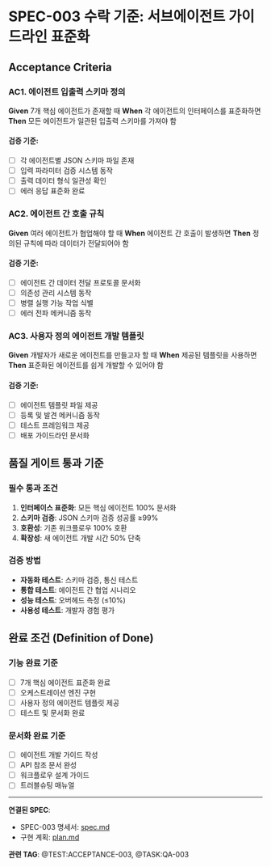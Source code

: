 # SPEC-003 수락 기준: 서브에이전트 가이드라인 표준화

## Acceptance Criteria

### AC1. 에이전트 입출력 스키마 정의

**Given** 7개 핵심 에이전트가 존재할 때
**When** 각 에이전트의 인터페이스를 표준화하면
**Then** 모든 에이전트가 일관된 입출력 스키마를 가져야 함

#### 검증 기준:

- [ ] 각 에이전트별 JSON 스키마 파일 존재
- [ ] 입력 파라미터 검증 시스템 동작
- [ ] 출력 데이터 형식 일관성 확인
- [ ] 에러 응답 표준화 완료

### AC2. 에이전트 간 호출 규칙

**Given** 여러 에이전트가 협업해야 할 때
**When** 에이전트 간 호출이 발생하면
**Then** 정의된 규칙에 따라 데이터가 전달되어야 함

#### 검증 기준:

- [ ] 에이전트 간 데이터 전달 프로토콜 문서화
- [ ] 의존성 관리 시스템 동작
- [ ] 병렬 실행 가능 작업 식별
- [ ] 에러 전파 메커니즘 동작

### AC3. 사용자 정의 에이전트 개발 템플릿

**Given** 개발자가 새로운 에이전트를 만들고자 할 때
**When** 제공된 템플릿을 사용하면
**Then** 표준화된 에이전트를 쉽게 개발할 수 있어야 함

#### 검증 기준:

- [ ] 에이전트 템플릿 파일 제공
- [ ] 등록 및 발견 메커니즘 동작
- [ ] 테스트 프레임워크 제공
- [ ] 배포 가이드라인 문서화

## 품질 게이트 통과 기준

### 필수 통과 조건

1. **인터페이스 표준화**: 모든 핵심 에이전트 100% 문서화
2. **스키마 검증**: JSON 스키마 검증 성공률 ≥99%
3. **호환성**: 기존 워크플로우 100% 호환
4. **확장성**: 새 에이전트 개발 시간 50% 단축

### 검증 방법

- **자동화 테스트**: 스키마 검증, 통신 테스트
- **통합 테스트**: 에이전트 간 협업 시나리오
- **성능 테스트**: 오버헤드 측정 (≤10%)
- **사용성 테스트**: 개발자 경험 평가

## 완료 조건 (Definition of Done)

### 기능 완료 기준

- [ ] 7개 핵심 에이전트 표준화 완료
- [ ] 오케스트레이션 엔진 구현
- [ ] 사용자 정의 에이전트 템플릿 제공
- [ ] 테스트 및 문서화 완료

### 문서화 완료 기준

- [ ] 에이전트 개발 가이드 작성
- [ ] API 참조 문서 완성
- [ ] 워크플로우 설계 가이드
- [ ] 트러블슈팅 매뉴얼

---

**연결된 SPEC**:

- SPEC-003 명세서: [spec.md](./spec.md)
- 구현 계획: [plan.md](./plan.md)

**관련 TAG**: @TEST:ACCEPTANCE-003, @TASK:QA-003
